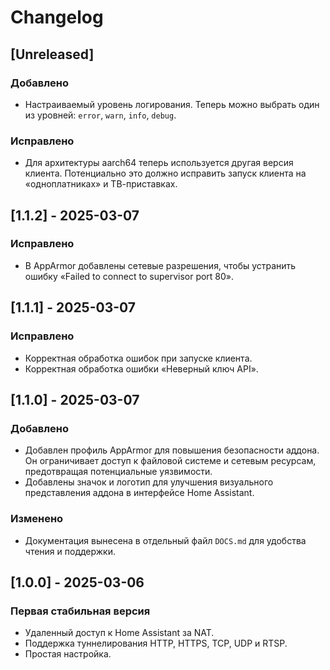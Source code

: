 # Changelog

## [Unreleased]

### Добавлено

- Настраиваемый уровень логирования. Теперь можно выбрать один из уровней: `error`, `warn`, `info`, `debug`.

### Исправлено

- Для архитектуры aarch64 теперь используется другая версия клиента. Потенциально это должно исправить запуск клиента на «одноплатниках» и ТВ-приставках.

## [1.1.2] - 2025-03-07

### Исправлено

- В AppArmor добавлены сетевые разрешения, чтобы устранить ошибку «Failed to connect to supervisor port 80».

## [1.1.1] - 2025-03-07

### Исправлено

- Корректная обработка ошибок при запуске клиента.
- Корректная обработка ошибки «Неверный ключ API».

## [1.1.0] - 2025-03-07

### Добавлено

- Добавлен профиль AppArmor для повышения безопасности аддона. Он ограничивает доступ к файловой системе и сетевым ресурсам, предотвращая потенциальные уязвимости.
- Добавлены значок и логотип для улучшения визуального представления аддона в интерфейсе Home Assistant.

### Изменено

- Документация вынесена в отдельный файл `DOCS.md` для удобства чтения и поддержки.

## [1.0.0] - 2025-03-06

### Первая стабильная версия

- Удаленный доступ к Home Assistant за NAT.
- Поддержка туннелирования HTTP, HTTPS, TCP, UDP и RTSP.
- Простая настройка.
